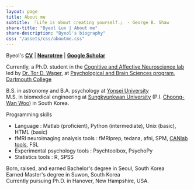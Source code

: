 ```yaml
---
layout: page
title: About me
subtitle: 『Life is about creating yourself.』 - George B. Shaw
share-title: "Byeol Lux | About me"
share-description: "Byeol's biography"
css: "/assets/css/aboutme.css"
---
```


<div id="aboutme-section">

<p class="about-text">
<span class="fa fa-star about-icon"></span>
Byeol's <a href="/assets/docs/CV_byeol_public.pdf"><strong>CV</strong></a> | 
<a href="https://neurotree.org/neurotree/tree.php?pid=743705"><strong>Neurotree</strong></a>  | 
<a href="https://scholar.google.co.kr/citations?user=jyd6OWwAAAAJ&hl=en"><strong>Google Scholar</strong></a>
</p>


<p class="about-text">
<span class="fa fa-brain about-icon"></span>
Currently, a Ph.D. student in the <a href="https://sites.dartmouth.edu/canlab">Cognitive and Affective Neuroscience lab</a> led by <a href="https://scholar.google.co.kr/citations?user=OZHkBcYAAAAJ&hl=en&oi=ao">Dr. Tor D. Wager</a>, at <a href="https://pbs.dartmouth.edu/">Psychological and Brain Sciences program</a>, <a href="https://home.dartmouth.edu/">Dartmouth College</a>
</p>

<p class="about-text">
<span class="fa fa-graduation-cap about-icon"></span>
B.S. in astronomy and B.A. psychology at <a href="https://www.yonsei.ac.kr/en_sc/">Yonsei University</a><br>M.S. in biomedical engineering at <a href="https://www.skku.edu/eng/">Sungkyunkwan University</a> (P.I. <a href="https://cocoanlab.github.io/">Choong-Wan Woo</a>) in South Korea. 
</p>

<p class="about-text">
<span class="fa fa-laptop-code about-icon"></span> Programming skills
<ul><li> Language :  Matlab (proficient), Python (intermediate), Unix (basic), HTML (basic)</li>
<li> fMRI neuroimaging analysis tools :  fMRIprep, tedana, afni, SPM, <a href="https://canlab.github.io/">CANlab tools</a>, FSL</li>
<li> Experimental psychology tools :  Psychtoolbox, PsychoPy </li>
<li> Statistics tools :  R, SPSS </li></ul>
</p>

<p class="about-text">
<span class="fa fa-globe-americas about-icon"></span>
Born, raised, and earned Bachelor's degree in Seoul, South Korea<br>
Earned Master's degree in Suwon, South Korea<br>
Currently pursuing Ph.D. in Hanover, New Hampshire, USA.
</p>


<!--
<p class="about-text">
<span class="fa fa-heart about-icon"></span>
contents
</p>

<div id="contactme-section">
<h1 id="contact">Contact</h1>


<div class="alert alert-danger" role="alert">
I will be away until Feb 6, with very limited time to work. My responses will be slow during this period.
</div>

<a href="mailto:roadndream@gmail.com"> <class="fa fa-envelope about-icon"></span>
</a>  <a href="https://twitter.com/byeolstellakim">Twitter</a> if you want to get in touch.
</div>
-->
